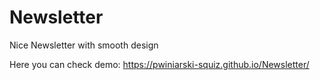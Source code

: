 # Newsletter
Nice Newsletter with smooth design

Here you can check demo: https://pwiniarski-squiz.github.io/Newsletter/
